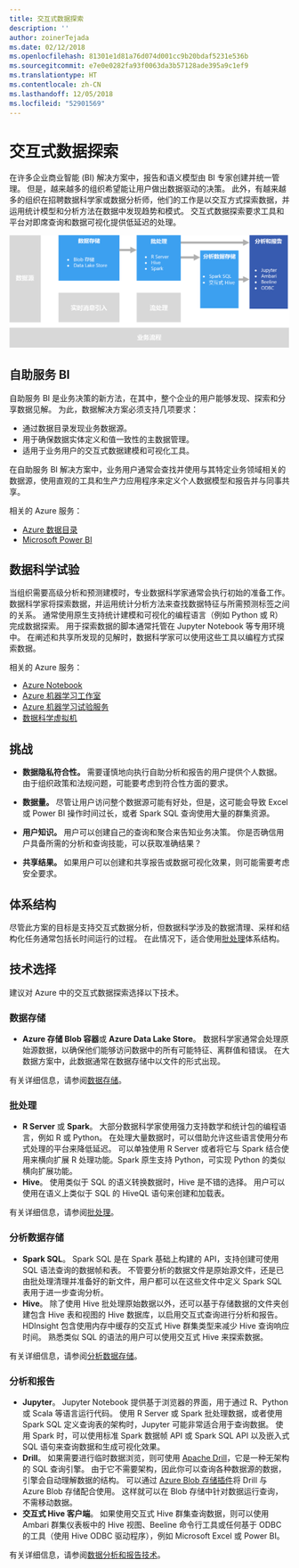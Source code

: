 ```yaml
---
title: 交互式数据探索
description: ''
author: zoinerTejada
ms.date: 02/12/2018
ms.openlocfilehash: 81301e1d81a76d074d001cc9b20bdaf5231e536b
ms.sourcegitcommit: e7e0e0282fa93f0063da3b57128ade395a9c1ef9
ms.translationtype: HT
ms.contentlocale: zh-CN
ms.lasthandoff: 12/05/2018
ms.locfileid: "52901569"
---
```

# <a name="interactive-data-exploration"></a>交互式数据探索

在许多企业商业智能 (BI) 解决方案中，报告和语义模型由 BI 专家创建并统一管理。 但是，越来越多的组织希望能让用户做出数据驱动的决策。 此外，有越来越多的组织在招聘数据科学家或数据分析师，他们的工作是以交互方式探索数据，并运用统计模型和分析方法在数据中发现趋势和模式。 交互式数据探索要求工具和平台对即席查询和数据可视化提供低延迟的处理。

![](./images/data-exploration.png)

## <a name="self-service-bi"></a>自助服务 BI

自助服务 BI 是业务决策的新方法，在其中，整个企业的用户能够发现、探索和分享数据见解。 为此，数据解决方案必须支持几项要求：

* 通过数据目录发现业务数据源。
* 用于确保数据实体定义和值一致性的主数据管理。
* 适用于业务用户的交互式数据建模和可视化工具。

在自助服务 BI 解决方案中，业务用户通常会查找并使用与其特定业务领域相关的数据源，使用直观的工具和生产力应用程序来定义个人数据模型和报告并与同事共享。

相关的 Azure 服务：

- [Azure 数据目录](/azure/data-catalog/data-catalog-what-is-data-catalog)
- [Microsoft Power BI](https://powerbi.microsoft.com/)

## <a name="data-science-experimentation"></a>数据科学试验
当组织需要高级分析和预测建模时，专业数据科学家通常会执行初始的准备工作。 数据科学家将探索数据，并运用统计分析方法来查找数据特征与所需预测标签之间的关系。 通常使用原生支持统计建模和可视化的编程语言（例如 Python 或 R）完成数据探索。 用于探索数据的脚本通常托管在 Jupyter Notebook 等专用环境中。 在阐述和共享所发现的见解时，数据科学家可以使用这些工具以编程方式探索数据。

相关的 Azure 服务：

- [Azure Notebook](https://notebooks.azure.com/)
- [Azure 机器学习工作室](/azure/machine-learning/studio/what-is-ml-studio)
- [Azure 机器学习试验服务](/azure/machine-learning/preview/experimentation-service-configuration)
- [数据科学虚拟机](/azure/machine-learning/data-science-virtual-machine/overview)

## <a name="challenges"></a>挑战

- **数据隐私符合性。** 需要谨慎地向执行自助分析和报告的用户提供个人数据。 由于组织政策和法规问题，可能要考虑到符合性方面的要求。 

- **数据量。** 尽管让用户访问整个数据源可能有好处，但是，这可能会导致 Excel 或 Power BI 操作时间过长，或者 Spark SQL 查询使用大量的群集资源。

- **用户知识。** 用户可以创建自己的查询和聚合来告知业务决策。 你是否确信用户具备所需的分析和查询技能，可以获取准确结果？

- **共享结果。** 如果用户可以创建和共享报告或数据可视化效果，则可能需要考虑安全要求。

## <a name="architecture"></a>体系结构

尽管此方案的目标是支持交互式数据分析，但数据科学涉及的数据清理、采样和结构化任务通常包括长时间运行的过程。 在此情况下，适合使用[批处理](../big-data/batch-processing.md)体系结构。

## <a name="technology-choices"></a>技术选择

建议对 Azure 中的交互式数据探索选择以下技术。

### <a name="data-storage"></a>数据存储

- **Azure 存储 Blob 容器**或 **Azure Data Lake Store**。 数据科学家通常会处理原始源数据，以确保他们能够访问数据中的所有可能特征、离群值和错误。 在大数据方案中，此数据通常在数据存储中以文件的形式出现。

有关详细信息，请参阅[数据存储](../technology-choices/data-storage.md)。

### <a name="batch-processing"></a>批处理

- **R Server** 或 **Spark**。 大部分数据科学家使用强力支持数学和统计包的编程语言，例如 R 或 Python。 在处理大量数据时，可以借助允许这些语言使用分布式处理的平台来降低延迟。 可以单独使用 R Server 或者将它与 Spark 结合使用来横向扩展 R 处理功能。Spark 原生支持 Python，可实现 Python 的类似横向扩展功能。
- **Hive**。 使用类似于 SQL 的语义转换数据时，Hive 是不错的选择。 用户可以使用在语义上类似于 SQL 的 HiveQL 语句来创建和加载表。

有关详细信息，请参阅[批处理](../technology-choices/batch-processing.md)。

### <a name="analytical-data-store"></a>分析数据存储

- **Spark SQL**。 Spark SQL 是在 Spark 基础上构建的 API，支持创建可使用 SQL 语法查询的数据帧和表。 不管要分析的数据文件是原始源文件，还是已由批处理清理并准备好的新文件，用户都可以在这些文件中定义 Spark SQL 表用于进一步查询分析。 
- **Hive**。 除了使用 Hive 批处理原始数据以外，还可以基于存储数据的文件夹创建包含 Hive 表和视图的 Hive 数据库，以启用交互式查询进行分析和报告。 HDInsight 包含使用内存中缓存的交互式 Hive 群集类型来减少 Hive 查询响应时间。 熟悉类似 SQL 的语法的用户可以使用交互式 Hive 来探索数据。

有关详细信息，请参阅[分析数据存储](../technology-choices/analytical-data-stores.md)。

### <a name="analytics-and-reporting"></a>分析和报告

- **Jupyter**。 Jupyter Notebook 提供基于浏览器的界面，用于通过 R、Python 或 Scala 等语言运行代码。 使用 R Server 或 Spark 批处理数据，或者使用 Spark SQL 定义查询表的架构时，Jupyter 可能非常适合用于查询数据。 使用 Spark 时，可以使用标准 Spark 数据帧 API 或 Spark SQL API 以及嵌入式 SQL 语句来查询数据和生成可视化效果。
- **Drill**。 如果需要进行临时数据浏览，则可使用 [Apache Drill](https://drill.apache.org/)，它是一种无架构的 SQL 查询引擎。 由于它不需要架构，因此你可以查询各种数据源的数据，引擎会自动理解数据的结构。  可以通过 [Azure Blob 存储插件](https://drill.apache.org/docs/azure-blob-storage-plugin/)将 Drill 与 Azure Blob 存储配合使用。 这样就可以在 Blob 存储中针对数据运行查询，不需移动数据。 
- **交互式 Hive 客户端**。 如果使用交互式 Hive 群集查询数据，则可以使用 Ambari 群集仪表板中的 Hive 视图、Beeline 命令行工具或任何基于 ODBC 的工具（使用 Hive ODBC 驱动程序），例如 Microsoft Excel 或 Power BI。

有关详细信息，请参阅[数据分析和报告技术](../technology-choices/analysis-visualizations-reporting.md)。
